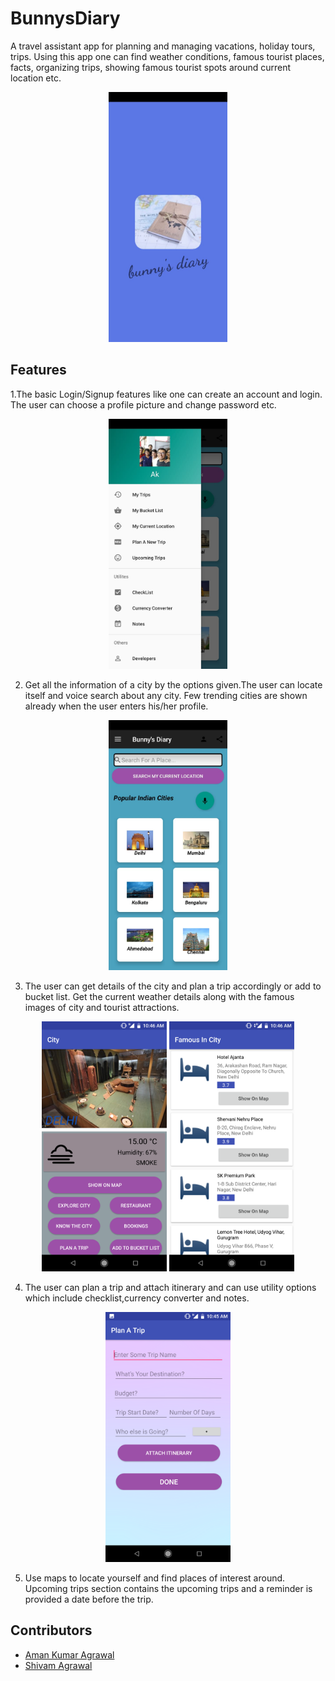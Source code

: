 # BunnysDiary
A travel assistant app for planning and managing vacations, holiday tours, trips. Using this app one can find 
weather conditions, famous tourist places, facts, organizing trips, showing famous tourist spots around current location etc.

<p align="center">
  <img height="400" src="screenshots/img4.jpeg">
</p>

## Features

1.The basic Login/Signup features like one can create an account and login. The user can choose a profile picture and change password etc.

<p align="center">
  <img src="screenshots/img6.jpeg" height="400">
</p>

2. Get all the information of a city by the options given.The user can locate itself and voice search about any city. Few trending cities are shown already when the user enters his/her profile.

<p align="center">
  <img src="screenshots/img5.jpeg" height="400">
</p>

3. The user can get details of the city and plan a trip accordingly or add to bucket list. Get the current weather details along with the famous images of city and tourist attractions.

<p align="center">
  <img src="screenshots/img1.png" height="400">
  <img src="screenshots/img2.png" height="400">
</p>

4. The user can plan a trip and attach itinerary and can use utility options which include checklist,currency converter and notes.

<p align="center">
  <img src="screenshots/img3.png" height="400">
</p>

5. Use maps to locate yourself and find places of interest around. Upcoming trips section contains the upcoming trips and a reminder is provided a date before the trip.

## Contributors

* [Aman Kumar Agrawal](https://github.com/I-am-aman)
* [Shivam Agrawal](https://github.com/shivam-mnnit)

